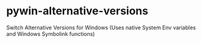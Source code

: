 # pywin-alternative-versions
Switch Alternative Versions for Windows (Uses native System Env variables and Windows Symbolink functions)
